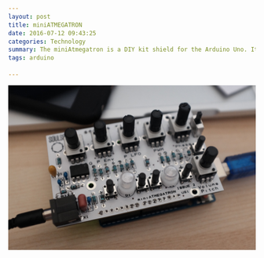 ```yaml
---
layout: post
title: miniATMEGATRON
date: 2016-07-12 09:43:25
categories: Technology
summary: The miniAtmegatron is a DIY kit shield for the Arduino Uno. It turns the Uno into an 8-bit synthesizer with an audio engine based on the Atmegatron.
tags: arduino 

---
```


![](/images/mini/1.jpg)
